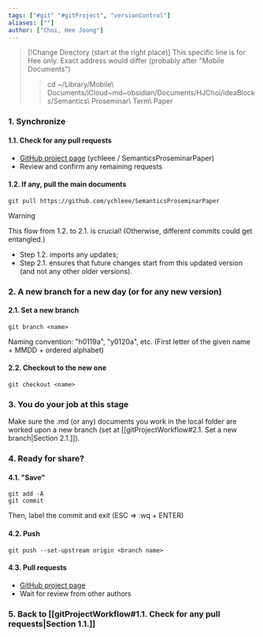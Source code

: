 ```yaml
---
tags: ["#git" "#gitProject", "versionControl"]
aliases: [""]
author: ["Choi, Hee Joong"]
---
```


>[!Change Directory (start at the right place)]
>This specific line is for Hee only. Exact address would differ (probably after "Mobile Documents")
>> cd ~/Library/Mobile\ Documents/iCloud~md~obsidian/Documents/HJChoi/ideaBlocks/Semantics\ Proseminar\ Term\ Paper

### 1. Synchronize
#### 1.1. Check for any pull requests
- [GitHub project page](
https://github.com/ychleee/SemanticsProseminarPaper/pulls)
(ychleee / SemanticsProseminarPaper)
- Review and confirm any remaining requests

#### 1.2. If any, pull the main documents
```
git pull https://github.com/ychleee/SemanticsProseminarPaper
```

> [!Warning] 
> This flow from 1.2. to 2.1. is crucial!
> (Otherwise, different commits could get entangled.)
> - Step 1.2. imports any updates;
> - Step 2.1. ensures that future changes start from this updated version (and not any other older versions).

### 2. A new branch for a new day (or for any new version)
#### 2.1. Set a new branch
```
git branch <name>
```
Naming convention: "h0119a", "y0120a", etc.
(First letter of the given name + MMDD + ordered alphabet)

#### 2.2. Checkout to the new one
```
git checkout <name>
```

### 3. You do your job at this stage
Make sure the .md (or any) documents you work in the local folder are worked upon a new branch (set at [[gitProjectWorkflow#2.1. Set a new branch|Section 2.1.]]).

### 4. Ready for share?
#### 4.1. "Save"
```
git add -A
git commit
```
Then, label the commit and exit (ESC => :wq + ENTER)

#### 4.2. Push
```
git push --set-upstream origin <branch name>
```

#### 4.3. Pull requests
- [GitHub project page](
https://github.com/ychleee/SemanticsProseminarPaper/pulls)
- Wait for review from other authors

### 5. Back to [[gitProjectWorkflow#1.1. Check for any pull requests|Section 1.1.]]